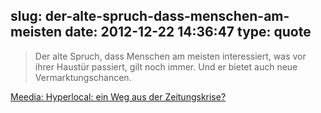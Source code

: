 slug: der-alte-spruch-dass-menschen-am-meisten
date: 2012-12-22 14:36:47
type: quote
---

> Der alte Spruch, dass Menschen am meisten interessiert, was vor ihrer Haustür passiert, gilt noch immer. Und er bietet auch neue Vermarktungschancen.

[Meedia: Hyperlocal: ein Weg aus der Zeitungskrise?](http://meedia.de/internet/hyperlocal-ein-weg-aus-der-zeitungskrise/2012/11/28.html)
